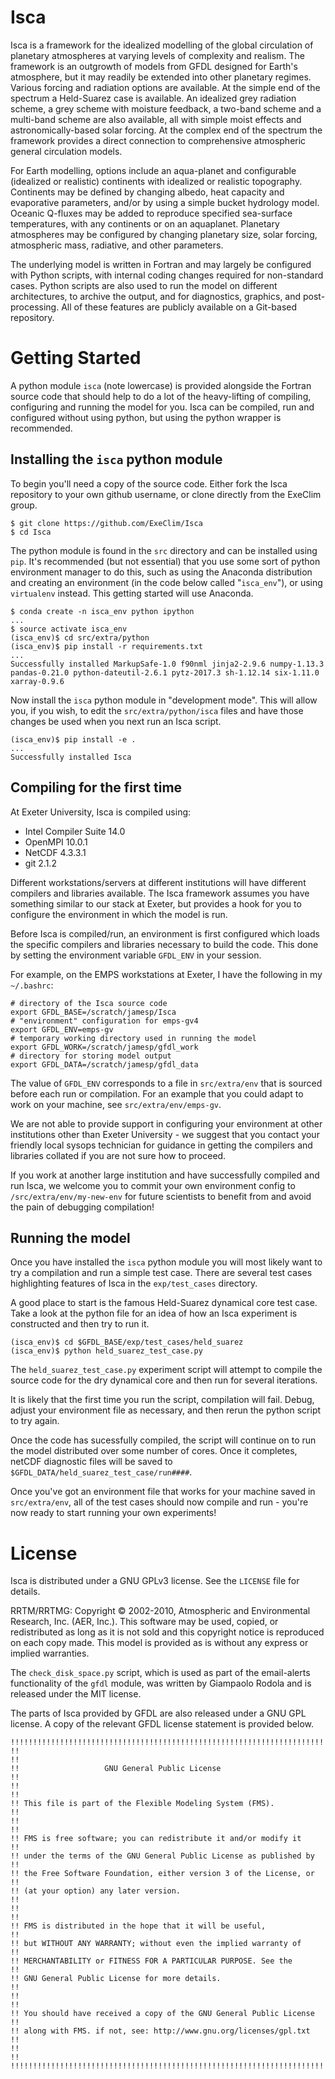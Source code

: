 # Isca

Isca is a framework for the idealized modelling of the global circulation of
planetary atmospheres at varying levels of complexity and realism. The
framework is an outgrowth of models from GFDL designed for Earth's atmosphere,
but it may readily be extended into other planetary regimes. Various forcing
and radiation options are available. At the simple end of the spectrum a
Held-Suarez case is available. An idealized grey radiation scheme, a grey
scheme with moisture feedback, a two-band scheme and a multi-band scheme are
also available, all with simple moist effects and astronomically-based solar
forcing. At the complex end of the spectrum the framework provides a direct
connection to comprehensive atmospheric general circulation models.

For Earth modelling, options include an aqua-planet and configurable (idealized
or realistic) continents with idealized or realistic topography. Continents may
be defined by changing albedo, heat capacity and evaporative parameters, and/or
by using a simple bucket hydrology model. Oceanic Q-fluxes may be added to
reproduce specified sea-surface temperatures, with any continents or on an
aquaplanet. Planetary atmospheres may be configured by changing planetary size,
solar forcing, atmospheric mass, radiative, and other parameters.

The underlying model is written in Fortran and may largely be configured with
Python scripts, with internal coding changes required for non-standard cases.
Python scripts are also used to run the model on different architectures, to
archive the output, and for diagnostics, graphics, and post-processing. All of
these features are publicly available on a Git-based repository.

# Getting Started

A python module `isca` (note lowercase) is provided alongside the Fortran source code that should help to do a lot of the heavy-lifting of compiling, configuring and running the model for you.  Isca can be compiled, run and configured without using python, but using the python wrapper is recommended.

## Installing the `isca` python module

To begin you'll need a copy of the source code. Either fork the Isca repository to your own github username, or clone directly from the ExeClim group.

```{bash}
$ git clone https://github.com/ExeClim/Isca
$ cd Isca
```

The python module is found in the `src` directory and can be installed using `pip`.  It's recommended (but not essential) that you use some sort of python environment manager to do this, such as using the Anaconda distribution and creating an environment (in the code below called "`isca_env`"), or using `virtualenv` instead.  This getting started will use Anaconda.

```{bash}
$ conda create -n isca_env python ipython
...
$ source activate isca_env
(isca_env)$ cd src/extra/python
(isca_env)$ pip install -r requirements.txt
...
Successfully installed MarkupSafe-1.0 f90nml jinja2-2.9.6 numpy-1.13.3 pandas-0.21.0 python-dateutil-2.6.1 pytz-2017.3 sh-1.12.14 six-1.11.0 xarray-0.9.6
```

Now install the `isca` python module in "development mode".  This will allow you, if you wish, to edit the `src/extra/python/isca` files and have those changes be used when you next run an Isca script.

```{bash}
(isca_env)$ pip install -e .
...
Successfully installed Isca
```

## Compiling for the first time

At Exeter University, Isca is compiled using:

* Intel Compiler Suite 14.0
* OpenMPI 10.0.1
* NetCDF 4.3.3.1
* git 2.1.2

Different workstations/servers at different institutions will have different compilers and libraries available.  The Isca framework assumes you have something similar to our stack at Exeter, but provides a hook for you to configure the environment in which the model is run.

Before Isca is compiled/run, an environment is first configured which loads the specific compilers and libraries necessary to build the code.  This done by setting the environment variable `GFDL_ENV` in your session.

For example, on the EMPS workstations at Exeter, I have the following in my `~/.bashrc`:

```{bash}
# directory of the Isca source code
export GFDL_BASE=/scratch/jamesp/Isca 
# "environment" configuration for emps-gv4
export GFDL_ENV=emps-gv
# temporary working directory used in running the model
export GFDL_WORK=/scratch/jamesp/gfdl_work
# directory for storing model output
export GFDL_DATA=/scratch/jamesp/gfdl_data
```

The value of `GFDL_ENV` corresponds to a file in `src/extra/env` that is sourced before each run or compilation.  For an example that you could adapt to work on your machine, see `src/extra/env/emps-gv`.

We are not able to provide support in configuring your environment at other institutions other than Exeter University - we suggest that you contact your friendly local sysops technician for guidance in getting the compilers and libraries collated if you are not sure how to proceed.

If you work at another large institution and have successfully compiled and run Isca, we welcome you to commit your own environment config to `/src/extra/env/my-new-env` for future scientists to benefit from and avoid the pain of debugging compilation!

## Running the model

Once you have installed the `isca` python module you will most likely want to try a compilation and run a simple test case.  There are several test cases highlighting features of Isca in the `exp/test_cases` directory.

A good place to start is the famous Held-Suarez dynamical core test case. Take a look at the python file for an idea of how an Isca experiment is constructed and then try to run it.
```
(isca_env)$ cd $GFDL_BASE/exp/test_cases/held_suarez
(isca_env)$ python held_suarez_test_case.py
```
The `held_suarez_test_case.py` experiment script will attempt to compile the source code for the dry dynamical core and then run for several iterations.  

It is likely that the first time you run the script, compilation will fail.  Debug, adjust your environment file as necessary, and then rerun the python script to try again.

Once the code has sucessfully compiled, the script will continue on to run the model distributed over some number of cores.  Once it completes, netCDF diagnostic files will be saved to `$GFDL_DATA/held_suarez_test_case/run####`.

Once you've got an environment file that works for your machine saved in `src/extra/env`, all of the test cases should now compile and run - you're now ready to start running your own experiments!

# License

Isca is distributed under a GNU GPLv3 license. See the `LICENSE` file for details. 

RRTM/RRTMG: Copyright © 2002-2010, Atmospheric and Environmental Research, Inc. (AER, Inc.). 
This software may be used, copied, or redistributed as long as it is not sold and this 
copyright notice is reproduced on each copy made. This model is provided as is without 
any express or implied warranties.

The `check_disk_space.py` script, which is used as part of the email-alerts functionality
of the `gfdl` module, was written by Giampaolo Rodola and is released under the MIT license.

The parts of Isca provided by GFDL are also released under a GNU GPL license. A copy of the 
relevant GFDL license statement is provided below.

```
!!!!!!!!!!!!!!!!!!!!!!!!!!!!!!!!!!!!!!!!!!!!!!!!!!!!!!!!!!!!!!!!!!!!!!!
!!                                                                   !!
!!                   GNU General Public License                      !!
!!                                                                   !!
!! This file is part of the Flexible Modeling System (FMS).          !!
!!                                                                   !!
!! FMS is free software; you can redistribute it and/or modify it    !!
!! under the terms of the GNU General Public License as published by !!
!! the Free Software Foundation, either version 3 of the License, or !!
!! (at your option) any later version.                               !!
!!                                                                   !!
!! FMS is distributed in the hope that it will be useful,            !!
!! but WITHOUT ANY WARRANTY; without even the implied warranty of    !!
!! MERCHANTABILITY or FITNESS FOR A PARTICULAR PURPOSE. See the      !!
!! GNU General Public License for more details.                      !!
!!                                                                   !!
!! You should have received a copy of the GNU General Public License !!
!! along with FMS. if not, see: http://www.gnu.org/licenses/gpl.txt  !!
!!                                                                   !!
!!!!!!!!!!!!!!!!!!!!!!!!!!!!!!!!!!!!!!!!!!!!!!!!!!!!!!!!!!!!!!!!!!!!!!!
```
